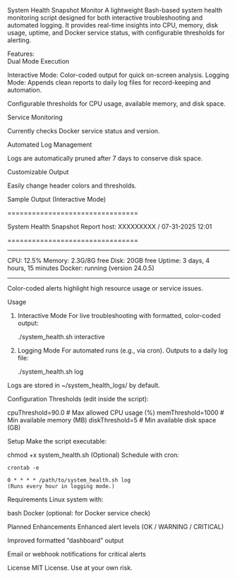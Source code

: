 System Health Snapshot Monitor
A lightweight Bash-based system health monitoring script designed for both interactive troubleshooting and automated logging.
It provides real-time insights into CPU, memory, disk usage, uptime, and Docker service status, with configurable thresholds for alerting.

Features:  
Dual Mode Execution

Interactive Mode: Color-coded output for quick on-screen analysis.
Logging Mode: Appends clean reports to daily log files for record-keeping and automation.

Configurable thresholds for CPU usage, available memory, and disk space.

Service Monitoring

Currently checks Docker service status and version.

Automated Log Management

Logs are automatically pruned after 7 days to conserve disk space.

Customizable Output

Easily change header colors and thresholds.

Sample Output (Interactive Mode)

================================

System Health Snapshot Report
host:  XXXXXXXXX  /  07-31-2025 12:01

================================
________________________________

CPU:      12.5%
Memory:   2.3G/8G free
Disk:     20GB free
Uptime:   3 days, 4 hours, 15 minutes
Docker:   running (version 24.0.5)
________________________________

Color-coded alerts highlight high resource usage or service issues.

Usage
1. Interactive Mode
For live troubleshooting with formatted, color-coded output:

    ./system_health.sh interactive

2. Logging Mode
For automated runs (e.g., via cron). Outputs to a daily log file:

    ./system_health.sh log

Logs are stored in ~/system_health_logs/ by default.

Configuration
Thresholds (edit inside the script):

cpuThreshold=90.0     # Max allowed CPU usage (%)
memThreshold=1000     # Min available memory (MB)
diskThreshold=5       # Min available disk space (GB)

Setup
Make the script executable:

chmod +x system_health.sh
(Optional) Schedule with cron:

    crontab -e

    0 * * * * /path/to/system_health.sh log
    (Runs every hour in logging mode.)

Requirements
Linux system with:

bash
Docker (optional: for Docker service check)

Planned Enhancements
Enhanced alert levels (OK / WARNING / CRITICAL)

Improved formatted “dashboard” output

Email or webhook notifications for critical alerts

License
MIT License. Use at your own risk.

